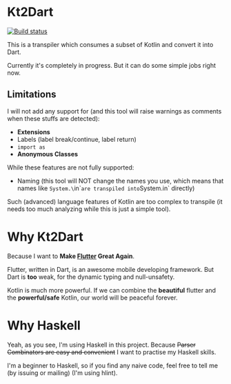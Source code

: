 # Kt2Dart

[![Build status](https://ci.appveyor.com/api/projects/status/38gy6t4offcp39jb?svg=true)](https://ci.appveyor.com/project/ice1000/kt2dart)

This is a transpiler which consumes a subset of Kotlin and convert it into Dart.

Currently it's completely in progress. But it can do some simple jobs right now.

## Limitations

I will not add any support for (and this tool will raise warnings as comments when these stuffs are detected):

+ **Extensions**
+ Labels (label break/continue, label return)
+ `import as`
+ **Anonymous Classes**

While these features are not fully supported:

+ Naming (this tool will NOT change the names you use, which means that names like `System.\`in\`` are transpiled into `System.in` directly)

Such (advanced) language features of Kotlin are too complex to transpile
(it needs too much analyzing while this is just a simple tool).

# Why Kt2Dart

Because I want to **Make [Flutter](https://flutter.io) Great Again**.

Flutter, written in Dart, is an awesome mobile developing framework. But Dart is **too** weak, for the dynamic typing and null-unsafety.

Kotlin is much more powerful.
If we can combine the **beautiful** flutter and the **powerful/safe** Kotlin, our world will be peaceful forever.

# Why Haskell

Yeah, as you see, I'm using Haskell in this project.
Because ~~Parser Combinators are easy and convenient~~ I want to practise my Haskell skills.

I'm a beginner to Haskell, so if you find any naive code, feel free to tell me (by issuing or mailing) (I'm using hlint).
